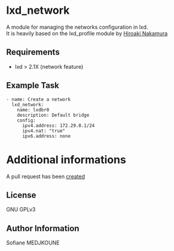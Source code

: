lxd_network
==========

A module for managing the networks configuration in lxd.<br/>
It is heavily based on the lxd_profile module by [Hiroaki Nakamura](https://github.com/hnakamur)

Requirements
------------

  - lxd > 2.1X (network feature)

Example Task
------------

    - name: Create a network
      lxd_network:
        name: lxdbr0
        description: Default bridge
        config:
          ipv4.address: 172.29.0.1/24
          ipv4.nat: "true"
          ipv6.address: none

Additional informations
=======================

A pull request has been [created](https://github.com/ansible/ansible/pull/31428)

License
-------

GNU GPLv3

Author Information
------------------

Sofiane MEDJKOUNE
